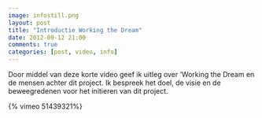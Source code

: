 ```yaml
---
image: infostill.png
layout: post
title: "Introductie Working the Dream"
date: 2012-09-12 21:00
comments: true
categories: [post, video, info]
---
```


Door middel van deze korte video geef ik uitleg over ‘Working the Dream en de mensen achter dit project. Ik bespreek het doel, de visie en de beweegredenen voor het initieren van dit project. 

<!--more-->

{% vimeo 51439321%} 
